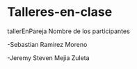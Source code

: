 # Talleres-en-clase

tallerEnPareja Nombre de los participantes

-Sebastian Ramirez Moreno

-Jeremy Steven Mejia Zuleta
